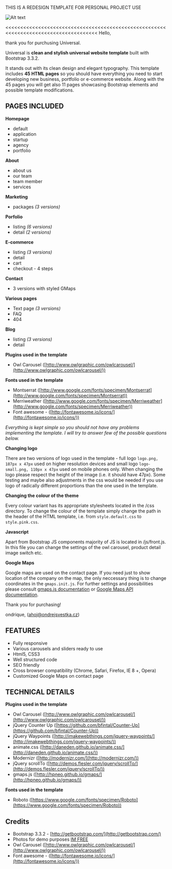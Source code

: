 THIS IS A REDESIGN TEMPLATE FOR PERSONAL PROJECT USE

![Alt text](screenshot/SCREESHOT.png?raw=true "Optional Title")



<<<<<<<<<<<<<<<<<<<<<<<<<<<<<<<<<<<<<<<<<<<<<<<<<<<<<<<<<<<<<<<<<<<<<<<<<<<<<<<<<<<<<
Hello,

thank you for purchusing Universal. 

Universal is **clean and stylish universal website template** built with Bootstrap 3.3.2. 

It stands out with its clean design and elegant typography. This template includes **45 HTML pages** so you should have everything you need to start developing new business, portfolio or e-commerce website. Along with the 45 pages you will get also 11 pages showcasing Bootstrap elements and possible template modifications.

## PAGES INCLUDED ##

**Homepage**

- default
- application
- startup
- agency
- portfolio

**About**

- about us
- our team
- team member
- services

**Marketing**

- packages *(3 versions)*

**Porfolio**

- listing *(6 versions)*
- detail *(2 versions)*

**E-commerce**

- listing *(3 versions)*
- detail 
- cart
- checkout - 4 steps

**Contact**

- 3 versions with styled GMaps

**Various pages**

- Text page *(3 versions)*
- FAQ
- 404

**Blog**

- listing *(3 versions)*
- detail 

**Plugins used in the template**

- Owl Carousel ([http://www.owlgraphic.com/owlcarousel/](http://www.owlgraphic.com/owlcarousel/))


**Fonts used in the template**

- Montserrat ([http://www.google.com/fonts/specimen/Montserrat](http://www.google.com/fonts/specimen/Montserrat))
- Merriweather ([http://www.google.com/fonts/specimen/Merriweather](http://www.google.com/fonts/specimen/Merriweather))
- Font awesome - ([http://fontawesome.io/icons/](http://fontawesome.io/icons/))



*Everything is kept simple so you should not have any problems implementing the template. I will try to answer few of the possible questions below.*

**Changing logo**

There are two versions of logo used in the template - full logo `logo.png, 187px x 47px` used on higher resolution devices and small logo `logo-small.png, 110px x 47px` used on mobile phones only. When changing the logo please respect the height of the image (i.e. it should have 47px). Some testing and maybe also adjustments in the css would be needed if you use logo of radically different proportions than the one used in the template. 


**Changing the colour of the theme**

Every colour variant has its appropriate stylesheets located in the /css directory. To change the colour of the template simply change the path in the header of the HTML template, i.e. from `style.default.css` to `style.pink.css`.

**Javascript**

Apart from Bootstrap JS components majority of JS is located in /js/front.js. In this file you can change the settings of the owl carousel, product detail image switch etc. 

**Google Maps**

Google maps are used on the contact page. If you need just to show location of the company on the map, the only neccessary thing is to change coordinates in the `gmaps.init.js`. For further settings and possibilities please consult [gmaps.js documentation](http://hpneo.github.io/gmaps/) or [Google Maps API documentation](https://developers.google.com/maps/documentation/javascript/).

Thank you for purchasing!

ondrique, (ahoj@ondrejsvestka.cz)

## FEATURES ##

- Fully responsive
- Various carousels and sliders ready to use
- Html5, CSS3 
- Well structured code
- SEO friendly
- Cross browser compatibility (Chrome, Safari, Firefox, IE 8 +, Opera)
- Customized Google Maps on contact page

## TECHNICAL DETAILS ##


**Plugins used in the template**

- Owl Carousel ([http://www.owlgraphic.com/owlcarousel/](http://www.owlgraphic.com/owlcarousel/))
- jQuery Counter Up ([https://github.com/bfintal/Counter-Up](https://github.com/bfintal/Counter-Up))
- jQuery Waypoints ([http://imakewebthings.com/jquery-waypoints/](http://imakewebthings.com/jquery-waypoints/))
- animate.css ([http://daneden.github.io/animate.css/](http://daneden.github.io/animate.css/))
- Modernizr ([http://modernizr.com/](http://modernizr.com/)) 
- jQuery scrollTo ([http://demos.flesler.com/jquery/scrollTo/](http://demos.flesler.com/jquery/scrollTo/))
- gmaps.js ([http://hpneo.github.io/gmaps/](http://hpneo.github.io/gmaps/))

**Fonts used in the template**

- Roboto ([https://www.google.com/fonts/specimen/Roboto](https://www.google.com/fonts/specimen/Roboto))

## Credits ##

- Bootstrap 3.3.2 - [http://getbootstrap.com/](http://getbootstrap.com/)
- Photos for demo purposes [IM FREE](http://www.imcreator.com/free)
- Owl Carousel ([http://www.owlgraphic.com/owlcarousel/](http://www.owlgraphic.com/owlcarousel/))
- Font awesome - ([http://fontawesome.io/icons/](http://fontawesome.io/icons/))








